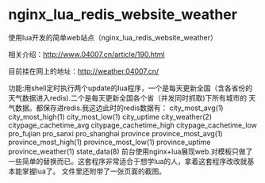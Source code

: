# nginx_lua_redis_website_weather
使用lua开发的简单web站点（nginx_lua_redis_website_weather）

相关介绍：http://www.04007.cn/article/190.html

目前挂在网上的地址：http://weather.04007.cn/

功能:用shell定时执行两个update的lua程序，一个是每天更新全国（含各省份的天气数据进入redis).二个是每天更新全国各个省（并发同时抓取)下所有城市的
天气数据。都保存进redis.我这边此时的redis数据有：
city_most_avg(1)
city_most_high(1)
city_most_low(1)
city_uptime
city_weather(2)
citypage_cachetime_avg
citypage_cachetime_high
citypage_cachetime_low
pro_fujian
pro_sanxi
pro_shanghai
province
province_most_avg(1)
province_most_high(1)
province_most_low(1)
province_uptime
province_weather(1)
state_data(8)
前台使用nginx+lua展现web.对模板只做了一些简单的替换而已。这套程序非常适合于想学lua的人，拿着这套程序改改就基本能掌握lua了。
文件里还附带了一张页面的截图。
